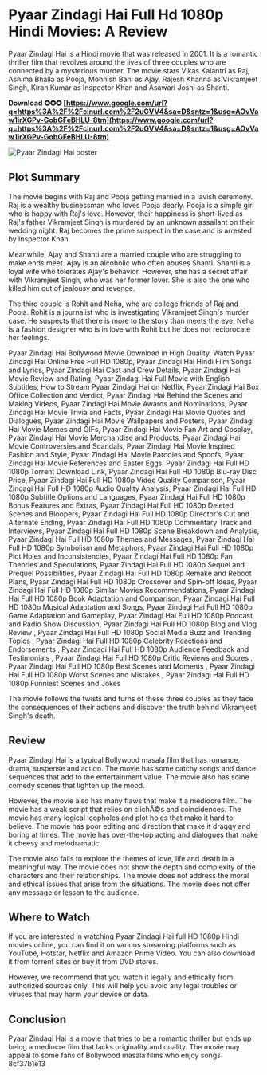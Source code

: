 # Pyaar Zindagi Hai Full Hd 1080p Hindi Movies: A Review
 <meta name="description" content="Pyaar Zindagi Hai is a 2001 romantic thriller film starring Vikas Kalantri, Ashima Bhalla and Mohnish Bahl. Read our review of this movie and find out where to watch it online in full HD 1080p quality."> 
Pyaar Zindagi Hai is a Hindi movie that was released in 2001. It is a romantic thriller film that revolves around the lives of three couples who are connected by a mysterious murder. The movie stars Vikas Kalantri as Raj, Ashima Bhalla as Pooja, Mohnish Bahl as Ajay, Rajesh Khanna as Vikramjeet Singh, Kiran Kumar as Inspector Khan and Asawari Joshi as Shanti.
 
**Download ✪✪✪ [https://www.google.com/url?q=https%3A%2F%2Fcinurl.com%2F2uGVV4&sa=D&sntz=1&usg=AOvVaw1irXGPv-GobGFeBHLU-8tm](https://www.google.com/url?q=https%3A%2F%2Fcinurl.com%2F2uGVV4&sa=D&sntz=1&usg=AOvVaw1irXGPv-GobGFeBHLU-8tm)**


 ![Pyaar Zindagi Hai poster](pyaar-zindagi-hai-poster.jpg) 
## Plot Summary
 
The movie begins with Raj and Pooja getting married in a lavish ceremony. Raj is a wealthy businessman who loves Pooja dearly. Pooja is a simple girl who is happy with Raj's love. However, their happiness is short-lived as Raj's father Vikramjeet Singh is murdered by an unknown assailant on their wedding night. Raj becomes the prime suspect in the case and is arrested by Inspector Khan.
 
Meanwhile, Ajay and Shanti are a married couple who are struggling to make ends meet. Ajay is an alcoholic who often abuses Shanti. Shanti is a loyal wife who tolerates Ajay's behavior. However, she has a secret affair with Vikramjeet Singh, who was her former lover. She is also the one who killed him out of jealousy and revenge.
 
The third couple is Rohit and Neha, who are college friends of Raj and Pooja. Rohit is a journalist who is investigating Vikramjeet Singh's murder case. He suspects that there is more to the story than meets the eye. Neha is a fashion designer who is in love with Rohit but he does not reciprocate her feelings.
 
Pyaar Zindagi Hai Bollywood Movie Download in High Quality,  Watch Pyaar Zindagi Hai Online Free Full HD 1080p,  Pyaar Zindagi Hai Hindi Film Songs and Lyrics,  Pyaar Zindagi Hai Cast and Crew Details,  Pyaar Zindagi Hai Movie Review and Rating,  Pyaar Zindagi Hai Full Movie with English Subtitles,  How to Stream Pyaar Zindagi Hai on Netflix,  Pyaar Zindagi Hai Box Office Collection and Verdict,  Pyaar Zindagi Hai Behind the Scenes and Making Videos,  Pyaar Zindagi Hai Movie Awards and Nominations,  Pyaar Zindagi Hai Movie Trivia and Facts,  Pyaar Zindagi Hai Movie Quotes and Dialogues,  Pyaar Zindagi Hai Movie Wallpapers and Posters,  Pyaar Zindagi Hai Movie Memes and GIFs,  Pyaar Zindagi Hai Movie Fan Art and Cosplay,  Pyaar Zindagi Hai Movie Merchandise and Products,  Pyaar Zindagi Hai Movie Controversies and Scandals,  Pyaar Zindagi Hai Movie Inspired Fashion and Style,  Pyaar Zindagi Hai Movie Parodies and Spoofs,  Pyaar Zindagi Hai Movie References and Easter Eggs,  Pyaar Zindagi Hai Full HD 1080p Torrent Download Link,  Pyaar Zindagi Hai Full HD 1080p Blu-ray Disc Price,  Pyaar Zindagi Hai Full HD 1080p Video Quality Comparison,  Pyaar Zindagi Hai Full HD 1080p Audio Quality Analysis,  Pyaar Zindagi Hai Full HD 1080p Subtitle Options and Languages,  Pyaar Zindagi Hai Full HD 1080p Bonus Features and Extras,  Pyaar Zindagi Hai Full HD 1080p Deleted Scenes and Bloopers,  Pyaar Zindagi Hai Full HD 1080p Director's Cut and Alternate Ending,  Pyaar Zindagi Hai Full HD 1080p Commentary Track and Interviews,  Pyaar Zindagi Hai Full HD 1080p Scene Breakdown and Analysis,  Pyaar Zindagi Hai Full HD 1080p Themes and Messages,  Pyaar Zindagi Hai Full HD 1080p Symbolism and Metaphors,  Pyaar Zindagi Hai Full HD 1080p Plot Holes and Inconsistencies,  Pyaar Zindagi Hai Full HD 1080p Fan Theories and Speculations,  Pyaar Zindagi Hai Full HD 1080p Sequel and Prequel Possibilities,  Pyaar Zindagi Hai Full HD 1080p Remake and Reboot Plans,  Pyaar Zindagi Hai Full HD 1080p Crossover and Spin-off Ideas,  Pyaar Zindagi Hai Full HD 1080p Similar Movies Recommendations,  Pyaar Zindagi Hai Full HD 1080p Book Adaptation and Comparison,  Pyaar Zindagi Hai Full HD 1080p Musical Adaptation and Songs,  Pyaar Zindagi Hai Full HD 1080p Game Adaptation and Gameplay,  Pyaar Zindagi Hai Full HD 1080p Podcast and Radio Show Discussion,  Pyaar Zindagi Hai Full HD 1080p Blog and Vlog Review ,  Pyaar Zindagi Hai Full HD 1080p Social Media Buzz and Trending Topics ,  Pyaar Zindagi Hai Full HD 1080p Celebrity Reactions and Endorsements ,  Pyaar Zindagi Hai Full HD 1080p Audience Feedback and Testimonials ,  Pyaar Zindagi Hai Full HD 1080p Critic Reviews and Scores ,  Pyaar Zindagi Hai Full HD 1080p Best Scenes and Moments ,  Pyaar Zindagi Hai Full HD 1080p Worst Scenes and Mistakes ,  Pyaar Zindagi Hai Full HD 1080p Funniest Scenes and Jokes
 
The movie follows the twists and turns of these three couples as they face the consequences of their actions and discover the truth behind Vikramjeet Singh's death.
 
## Review
 
Pyaar Zindagi Hai is a typical Bollywood masala film that has romance, drama, suspense and action. The movie has some catchy songs and dance sequences that add to the entertainment value. The movie also has some comedy scenes that lighten up the mood.
 
However, the movie also has many flaws that make it a mediocre film. The movie has a weak script that relies on clichÃ©s and coincidences. The movie has many logical loopholes and plot holes that make it hard to believe. The movie has poor editing and direction that make it draggy and boring at times. The movie has over-the-top acting and dialogues that make it cheesy and melodramatic.
 
The movie also fails to explore the themes of love, life and death in a meaningful way. The movie does not show the depth and complexity of the characters and their relationships. The movie does not address the moral and ethical issues that arise from the situations. The movie does not offer any message or lesson to the audience.
 
## Where to Watch
 
If you are interested in watching Pyaar Zindagi Hai full HD 1080p Hindi movies online, you can find it on various streaming platforms such as YouTube, Hotstar, Netflix and Amazon Prime Video. You can also download it from torrent sites or buy it from DVD stores.
 
However, we recommend that you watch it legally and ethically from authorized sources only. This will help you avoid any legal troubles or viruses that may harm your device or data.
 
## Conclusion
 
Pyaar Zindagi Hai is a movie that tries to be a romantic thriller but ends up being a mediocre film that lacks originality and quality. The movie may appeal to some fans of Bollywood masala films who enjoy songs
 8cf37b1e13
 
